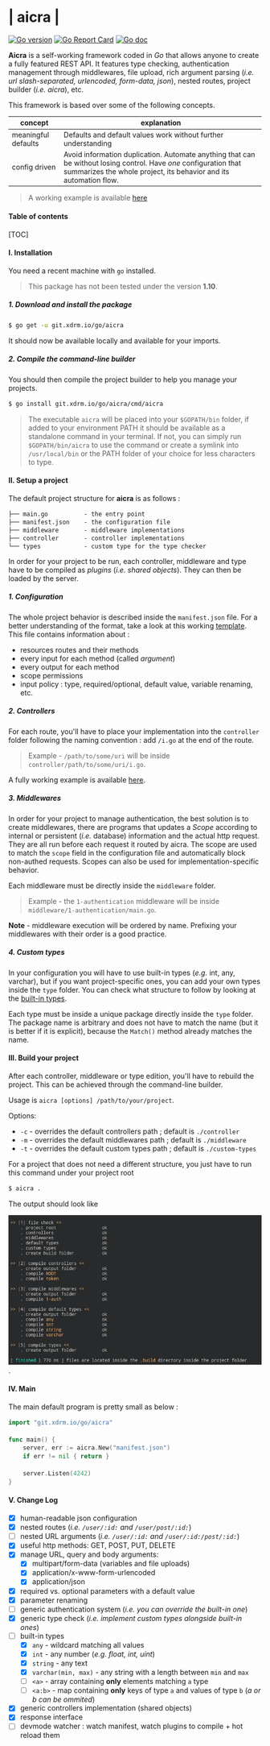 # | aicra |

[![Go version](https://img.shields.io/badge/go_version-1.10.3-blue.svg)](https://golang.org/doc/go1.10)
[![Go Report Card](https://goreportcard.com/badge/git.xdrm.io/go/aicra)](https://goreportcard.com/report/git.xdrm.io/go/aicra)
[![Go doc](https://godoc.org/git.xdrm.io/go/aicra?status.svg)](https://godoc.org/git.xdrm.io/go/aicra)

**Aicra** is a self-working framework coded in *Go* that allows anyone to create a fully featured REST API. It features type checking, authentication management through middlewares, file upload, rich argument parsing (*i.e. url slash-separated, urlencoded, form-data, json*), nested routes, project builder (*i.e. aicra*), etc.



This framework is based over some of the following concepts.

| concept | explanation |
|---|---|
| meaningful defaults | Defaults and default values work without further understanding |
| config driven | Avoid information duplication. Automate anything that can be without losing control. Have *one* configuration that summarizes the whole project, its behavior and its automation flow. |


> A working example is available [here](https://git.xdrm.io/example/aicra)



#### Table of contents

[TOC]



#### I. Installation

You need a recent machine with `go` installed.

> This package has not been tested under the version **1.10**.



##### 1. Download and install the package

```bash
$ go get -u git.xdrm.io/go/aicra
```

It should now be available locally and available for your imports.



##### 2. Compile the command-line builder

You should then compile the project builder to help you manage your projects.

```bash
$ go install git.xdrm.io/go/aicra/cmd/aicra
```



> The executable `aicra` will be placed into your `$GOPATH/bin` folder, if added to your environment PATH it should be available as a standalone command in your terminal. If not, you can simply run `$GOPATH/bin/aicra` to use the command or create a symlink into `/usr/local/bin` or the PATH folder of your choice for less characters to type.



#### II. Setup a project

The default project structure for **aicra** is as follows :





```
├── main.go          - the entry point
├── manifest.json    - the configuration file
├── middleware       - middleware implementations
├── controller       - controller implementations
└── types            - custom type for the type checker

```

In order for your project to be run, each controller, middleware and type have to be compiled as *plugins* (*i.e. shared objects*). They can then be loaded by the server.



##### 1. Configuration

The whole project behavior is described inside the `manifest.json` file. For a better understanding of the format, take a look at this working [template](https://git.xdrm.io/example/aicra/src/master/manifest.json). This file contains information about :

- resources routes and their methods
- every input for each method (called *argument*)
- every output for each method
- scope permissions
- input policy : type, required/optional, default value, variable renaming, etc.



##### 2. Controllers

For each route, you'll have to place your implementation into the `controller` folder following the naming convention : add `/i.go` at the end of the route.

> Example - `/path/to/some/uri` will be inside `controller/path/to/some/uri/i.go`.

A fully working example is available [here](https://git.xdrm.io/example/aicra).



##### 3. Middlewares

In order for your project to manage authentication, the best solution is to create middlewares, there are programs that updates a *Scope* according to internal or persistent (*i.e.* database) information and the actual http request. They are all run before each request it routed by aicra. The scope are used to match the `scope` field in the configuration file and automatically block non-authed requests. Scopes can also be used for implementation-specific behavior.



Each middleware must be directly inside the `middleware` folder.

> Example - the `1-authentication` middleware will be inside `middleware/1-authentication/main.go`.

**Note** - middleware execution will be ordered by name. Prefixing your middlewares with their order is a good practice.



##### 4. Custom types

In your configuration you will have to use built-in types (*e.g.* int, any, varchar), but if you want project-specific ones, you can add your own types inside the `type` folder. You can check what structure to follow by looking at the [built-in types](https://git.xdrm.io/go/aicra/src/master/internal/checker/default).



Each type must be inside a unique package directly inside the `type` folder. The package name is arbitrary and does not have to match the name (but it is better if it is explicit), because the `Match()` method already matches the name.



#### III. Build your project

After each controller, middleware or type edition, you'll have to rebuild the project. This can be achieved through the command-line builder.

Usage is `aicra [options] /path/to/your/project`.

Options:

- `-c` - overrides the default controllers path ; default is `./controller`
- `-m` - overrides the default middlewares path ; default is `./middleware`
- `-t` - overrides the default custom types path ; default is `./custom-types`



For a project that does not need a different structure, you just have to run this command under your project root

```bash
$ aicra .
```

The output should look like

 ![that](./README.assets/1531039386654.png).

#### IV. Main

The main default program is pretty small as below :

```go
import "git.xdrm.io/go/aicra"

func main() {
	server, err := aicra.New("manifest.json")
	if err != nil { return }

	server.Listen(4242)
}
```




#### V. Change Log

- [x] human-readable json configuration
- [x] nested routes (*i.e. `/user/:id:` and `/user/post/:id:`*)
- [ ] nested URL arguments (*i.e. `/user/:id:` and `/user/:id:/post/​:id:​`*)
- [x] useful http methods: GET, POST, PUT, DELETE
- [x] manage URL, query and body arguments:
  - [x] multipart/form-data (variables and file uploads)
  - [x] application/x-www-form-urlencoded
  - [x] application/json
- [x] required vs. optional parameters with a default value
- [x] parameter renaming
- [ ] generic authentication system (*i.e. you can override the built-in one*)
- [x] generic type check (*i.e. implement custom types alongside built-in ones*)
- [ ] built-in types
  - [x] `any` - wildcard matching all values
  - [x] `int` - any number (*e.g. float, int, uint*)
  - [x] `string` - any text
  - [x] `varchar(min, max)` - any string with a length between `min` and `max`
  - [ ] `<a>` - array containing **only** elements matching `a` type
  - [ ] `<a:b>` - map containing **only** keys of type `a` and values of type `b` (*a or b can be ommited*)
- [x] generic controllers implementation (shared objects)
- [x] response interface
- [ ] devmode watcher : watch manifest, watch plugins to compile + hot reload them